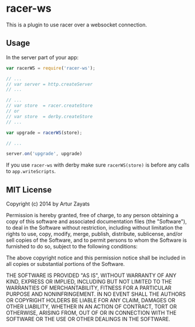 # racer-ws

This is a plugin to use racer over a websocket connection.

## Usage

In the server part of your app:

```js
var racerWS = require('racer-ws'); 

// ...
// var server = http.createServer
// ...

// ...
// var store  = racer.createStore 
// or
// var store  = derby.createStore
// ...

var upgrade = racerWS(store);

// ...

server.on('upgrade', upgrade)
```

If you use `racer-ws` with derby make sure `racerWS(store)` is before any calls to `app.writeScripts`.

## MIT License
Copyright (c) 2014 by Artur Zayats

Permission is hereby granted, free of charge, to any person obtaining a copy
of this software and associated documentation files (the "Software"), to deal
in the Software without restriction, including without limitation the rights
to use, copy, modify, merge, publish, distribute, sublicense, and/or sell
copies of the Software, and to permit persons to whom the Software is
furnished to do so, subject to the following conditions:

The above copyright notice and this permission notice shall be included in
all copies or substantial portions of the Software.

THE SOFTWARE IS PROVIDED "AS IS", WITHOUT WARRANTY OF ANY KIND, EXPRESS OR
IMPLIED, INCLUDING BUT NOT LIMITED TO THE WARRANTIES OF MERCHANTABILITY,
FITNESS FOR A PARTICULAR PURPOSE AND NONINFRINGEMENT. IN NO EVENT SHALL THE
AUTHORS OR COPYRIGHT HOLDERS BE LIABLE FOR ANY CLAIM, DAMAGES OR OTHER
LIABILITY, WHETHER IN AN ACTION OF CONTRACT, TORT OR OTHERWISE, ARISING FROM,
OUT OF OR IN CONNECTION WITH THE SOFTWARE OR THE USE OR OTHER DEALINGS IN
THE SOFTWARE.
